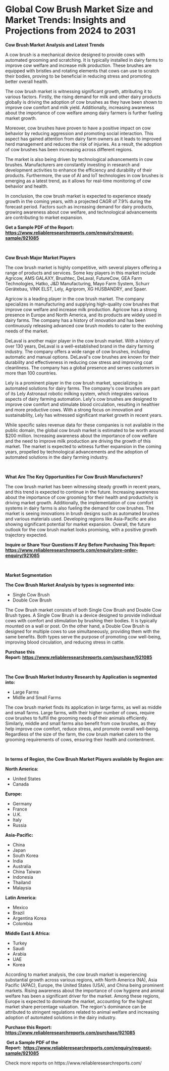<p><h1>Global Cow Brush Market Size and Market Trends: Insights and Projections from 2024 to 2031</h1></p><p><strong>Cow Brush Market Analysis and Latest Trends</strong></p>
<p><p>A cow brush is a mechanical device designed to provide cows with automated grooming and scratching. It is typically installed in dairy farms to improve cow welfare and increase milk production. These brushes are equipped with bristles and rotating elements that cows can use to scratch their bodies, proving to be beneficial in reducing stress and promoting better overall health.</p><p>The cow brush market is witnessing significant growth, attributing it to various factors. Firstly, the rising demand for milk and other dairy products globally is driving the adoption of cow brushes as they have been shown to improve cow comfort and milk yield. Additionally, increasing awareness about the importance of cow welfare among dairy farmers is further fueling market growth.</p><p>Moreover, cow brushes have proven to have a positive impact on cow behavior by reducing aggression and promoting social interaction. This aspect has gained attention from dairy farm owners as it leads to improved herd management and reduces the risk of injuries. As a result, the adoption of cow brushes has been increasing across different regions.</p><p>The market is also being driven by technological advancements in cow brushes. Manufacturers are constantly investing in research and development activities to enhance the efficiency and durability of their products. Furthermore, the use of AI and IoT technologies in cow brushes is emerging as a latest trend, as it allows for real-time monitoring of cow behavior and health.</p><p>In conclusion, the cow brush market is expected to experience steady growth in the coming years, with a projected CAGR of 7.9% during the forecast period. Factors such as increasing demand for dairy products, growing awareness about cow welfare, and technological advancements are contributing to market expansion.</p></p>
<p><strong>Get a Sample PDF of the Report:&nbsp; <a href="https://www.reliableresearchreports.com/enquiry/request-sample/921085">https://www.reliableresearchreports.com/enquiry/request-sample/921085</a></strong></p>
<p>&nbsp;</p>
<p><strong>Cow Brush Major Market Players</strong></p>
<p><p>The cow brush market is highly competitive, with several players offering a range of products and services. Some key players in this market include Agricow, AMS GALAXY, Brushtec, DeLaval, FutureCow, GEA Farm Technologies, Hatko, J&D Manufacturing, Mayo Farm System, Schurr Gerätebau, VINK ELST, Lely, Agriprom, XG HUSBANDRY, and Spaer.</p><p>Agricow is a leading player in the cow brush market. The company specializes in manufacturing and supplying high-quality cow brushes that improve cow welfare and increase milk production. Agricow has a strong presence in Europe and North America, and its products are widely used in dairy farms. The company has a history of innovation and has been continuously releasing advanced cow brush models to cater to the evolving needs of the market.</p><p>DeLaval is another major player in the cow brush market. With a history of over 130 years, DeLaval is a well-established brand in the dairy farming industry. The company offers a wide range of cow brushes, including automatic and manual options. DeLaval's cow brushes are known for their durability and effectiveness in reducing cow stress and improving coat cleanliness. The company has a global presence and serves customers in more than 100 countries.</p><p>Lely is a prominent player in the cow brush market, specializing in automated solutions for dairy farms. The company's cow brushes are part of its Lely Astronaut robotic milking system, which integrates various aspects of dairy farming automation. Lely's cow brushes are designed to improve cow comfort and stimulate blood circulation, resulting in healthier and more productive cows. With a strong focus on innovation and sustainability, Lely has witnessed significant market growth in recent years.</p><p>While specific sales revenue data for these companies is not available in the public domain, the global cow brush market is estimated to be worth around $200 million. Increasing awareness about the importance of cow welfare and the need to improve milk production are driving the growth of this market. The market is expected to witness further expansion in the coming years, propelled by technological advancements and the adoption of automated solutions in the dairy farming industry.</p></p>
<p>&nbsp;</p>
<p><strong>What Are The Key Opportunities For Cow Brush Manufacturers?</strong></p>
<p><p>The cow brush market has been witnessing steady growth in recent years, and this trend is expected to continue in the future. Increasing awareness about the importance of cow grooming for their health and productivity is driving market growth. Additionally, the implementation of cow comfort systems in dairy farms is also fueling the demand for cow brushes. The market is seeing innovations in brush designs such as automated brushes and various materials used. Developing regions like Asia-Pacific are also showing significant potential for market expansion. Overall, the future outlook for the cow brush market looks promising, with a positive growth trajectory expected.</p></p>
<p><strong>Inquire or Share Your Questions If Any Before Purchasing This Report: <a href="https://www.reliableresearchreports.com/enquiry/pre-order-enquiry/921085">https://www.reliableresearchreports.com/enquiry/pre-order-enquiry/921085</a></strong></p>
<p>&nbsp;</p>
<p><strong>Market Segmentation</strong></p>
<p><strong>The Cow Brush Market Analysis by types is segmented into:</strong></p>
<p><ul><li>Single Cow Brush</li><li>Double Cow Brush</li></ul></p>
<p><p>The Cow Brush market consists of both Single Cow Brush and Double Cow Brush types. A Single Cow Brush is a device designed to provide individual cows with comfort and stimulation by brushing their bodies. It is typically mounted on a wall or post. On the other hand, a Double Cow Brush is designed for multiple cows to use simultaneously, providing them with the same benefits. Both types serve the purpose of promoting cow well-being, improving blood circulation, and reducing stress in cattle.</p></p>
<p><strong>Purchase this Report:&nbsp;<a href="https://www.reliableresearchreports.com/purchase/921085">https://www.reliableresearchreports.com/purchase/921085</a></strong></p>
<p>&nbsp;</p>
<p><strong>The Cow Brush Market Industry Research by Application is segmented into:</strong></p>
<p><ul><li>Large Farms</li><li>Midlle and Small Farms</li></ul></p>
<p><p>The cow brush market finds its application in large farms, as well as middle and small farms. Large farms, with their higher number of cows, require cow brushes to fulfill the grooming needs of their animals efficiently. Similarly, middle and small farms also benefit from cow brushes, as they help improve cow comfort, reduce stress, and promote overall well-being. Regardless of the size of the farm, the cow brush market caters to the grooming requirements of cows, ensuring their health and contentment.</p></p>
<p>&nbsp;</p>
<p><strong>In terms of Region, the Cow Brush Market Players available by Region are:</strong></p>
<p>
    <p> <strong> North America: </strong>
        <ul>
            <li>United States</li>
            <li>Canada</li>
        </ul>
        </p> 
    <p> <strong> Europe: </strong>
        <ul>
            <li>Germany</li>
            <li>France</li>
            <li>U.K.</li>
            <li>Italy</li>
            <li>Russia</li>
        </ul>
        </p> 
    <p> <strong> Asia-Pacific: </strong>
        <ul>
            <li>China</li>
            <li>Japan</li>
            <li>South Korea</li>
            <li>India</li>
            <li>Australia</li>
            <li>China Taiwan</li>
            <li>Indonesia</li>
            <li>Thailand</li>
            <li>Malaysia</li>
        </ul>
        </p> 
    <p> <strong> Latin America: </strong>
        <ul>
            <li>Mexico</li>
            <li>Brazil</li>
            <li>Argentina Korea</li>
            <li>Colombia</li>
        </ul>
        </p> 
    <p> <strong> Middle East & Africa: </strong>
        <ul>
            <li>Turkey</li>
            <li>Saudi</li>
            <li>Arabia</li>
            <li>UAE</li>
            <li>Korea</li>
        </ul>
    </p>
    </p>
<p><p>According to market analysis, the cow brush market is experiencing substantial growth across various regions, with North America (NA), Asia Pacific (APAC), Europe, the United States (USA), and China being prominent markets. Rising awareness about the importance of cow hygiene and animal welfare has been a significant driver for the market. Among these regions, Europe is expected to dominate the market, accounting for the highest market share percentage valuation. The region's dominance can be attributed to stringent regulations related to animal welfare and increasing adoption of automated solutions in the dairy industry.</p></p>
<p><strong>Purchase this Report: <a href="https://www.reliableresearchreports.com/purchase/921085">https://www.reliableresearchreports.com/purchase/921085</a></strong></p>
<p>&nbsp;<strong>Get a Sample PDF of the Report:&nbsp;&nbsp;<a href="https://www.reliableresearchreports.com/enquiry/request-sample/921085">https://www.reliableresearchreports.com/enquiry/request-sample/921085</a></strong></p>
<p><strong></strong></p>
<p>Check more reports on https://www.reliableresearchreports.com/</p>